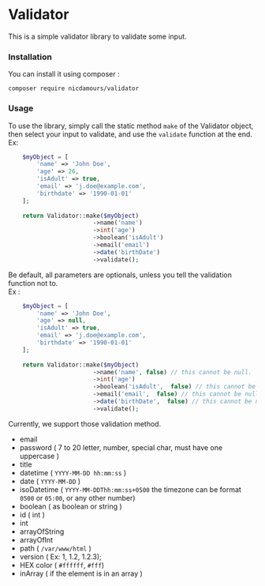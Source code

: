 # Validator
This is a simple validator library to validate some input.

### Installation 
You can install it using composer : 
~~~~
composer require nicdamours/validator
~~~~

### Usage
To use the library, simply call the static method `make` of the Validator object, then select your input to validate, and use the `validate` function at the end.
<br> Ex:
<br>
```php
    $myObject = [
        'name' => 'John Doe',
        'age' => 26,
        'isAdult' => true,
        'email' => 'j.doe@example.com',
        'birthdate' => '1990-01-01'
    ];
    
    return Validator::make($myObject)
                        ->name('name')
                        ->int('age')
                        ->boolean('isAdult')
                        ->email('email')
                        ->date('birthDate')
                        ->validate();
```

Be default, all parameters are optionals, unless you tell the validation function not to. <br>
Ex : 
```php
    $myObject = [
        'name' => 'John Doe',
        'age' => null,
        'isAdult' => true,
        'email' => 'j.doe@example.com',
        'birthdate' => '1990-01-01'
    ];
    
    return Validator::make($myObject)
                        ->name('name', false) // this cannot be null.
                        ->int('age')
                        ->boolean('isAdult',  false) // this cannot be null.
                        ->email('email',  false) // this cannot be null.
                        ->date('birthDate',  false) // this cannot be null.
                        ->validate();

```

Currently, we support those validation method.


- email
- password ( 7 to 20 letter, number, special char, must have one uppercase )
- title
- datetime ( `YYYY-MM-DD hh:mm:ss` )
- date ( `YYYY-MM-DD` )
- isoDatetime ( `YYYY-MM-DDThh:mm:ss+0500` the timezone can be format `0500` or `05:00`, or any other number)
- boolean ( as boolean or string )
- id ( int )
- int 
- arrayOfString
- arrayOfInt
- path ( `/var/www/html` )
- version ( Ex: 1, 1.2, 1.2.3);
- HEX color ( `#ffffff`, `#fff`)
- inArray ( if the element is in an array )
